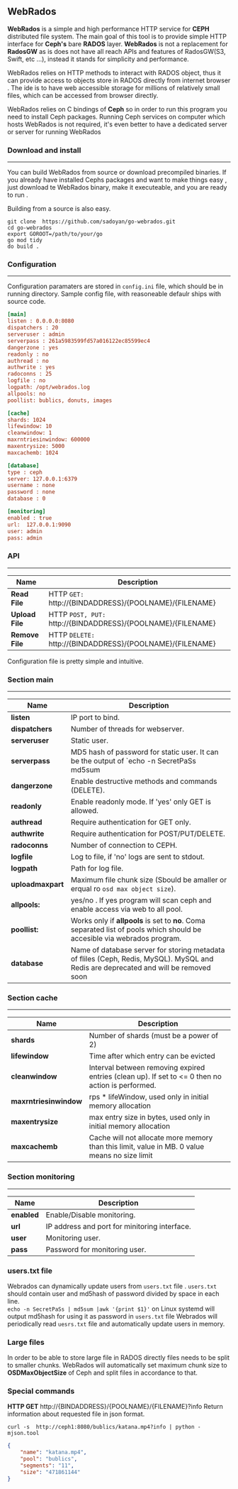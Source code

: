 **WebRados**
---------

**WebRados** is a simple and high performance HTTP service for **CEPH** distributed file system. 
The main goal of this tool is to provide simple HTTP interface for **Ceph's** bare **RADOS** layer.
**WebRados** is not a replacement for **RadosGW** as is does not have all reach APIs and features of RadosGW(S3, Swift, etc ...), instead it stands for simplicity and performance. 

WebRados relies on HTTP methods to interact with RADOS object, thus it can provide access to objects store in RADOS directly from internet browser . 
The ide is to have web accessible storage for millions of relatively small files, which can be accessed from browser directly. 

WebRados relies on C bindings of **Ceph** so in order to run this program you need to install Ceph packages. 
Running Ceph services on computer which hosts WebRados is not required, it's even better to have a dedicated server or server for running WebRados  

### **Download and install**
---------

You can build WebRados from source or download precompiled binaries. If you already have installed Cephs packages and want to make things easy , 
just download te WebRados binary, make it executeable, and you are ready to run .  

Building from a source is also easy. 

```shell
git clone  https://github.com/sadoyan/go-webrados.git
cd go-webrados
export GOROOT=/path/to/your/go
go mod tidy
do build .
```


### **Configuration**
---------

Configuration paramaters are stored in ```config.ini``` file, which should be in running directory.
Sample config file, with reasoneable defaulr ships with source code. 

```ini
[main]
listen : 0.0.0.0:8080
dispatchers : 20
serveruser : admin
serverpass : 261a5983599fd57a016122ec85599ec4
dangerzone : yes
readonly : no
authread : no
authwrite : yes
radoconns : 25
logfile : no
logpath: /opt/webrados.log
allpools: no
poollist: bublics, donuts, images

[cache]
shards: 1024
lifewindow: 10
cleanwindow: 1
maxrntriesinwindow: 600000
maxentrysize: 5000
maxcachemb: 1024

[database]
type : ceph
server: 127.0.0.1:6379
username : none
password : none
database : 0

[monitoring]
enabled : true
url:  127.0.0.1:9090
user: admin
pass: admin
```

### **API**
---------

| **Name** | **Description** |
| ------------- | ------------- |
|**Read File**|HTTP ```GET:``` http://{BINDADDRESS}/{POOLNAME}/{FILENAME}|
|**Upload File**|HTTP ```POST, PUT:``` http://{BINDADDRESS}/{POOLNAME}/{FILENAME}|
|**Remove File**|HTTP ```DELETE:``` http://{BINDADDRESS}/{POOLNAME}/{FILENAME}|

Configuration file is pretty simple and intuitive. 

### **Section main**
---------

| **Name**          | **Description**                                                                                                                      |
|-------------------|--------------------------------------------------------------------------------------------------------------------------------------|
| **listen**        | IP port to bind.                                                                                                                     |
| **dispatchers**   | Number of threads for webserver.                                                                                                     |
| **serveruser**    | Static user.                                                                                                                         |
| **serverpass**    | MD5 hash of password for static user. It can be the output of `echo -n SecretPaSs md5sum |awk '{print $1}'`|                                                   | 
| **dangerzone**    | Enable destructive methods and commands (DELETE).                                                                                    |
| **readonly**      | Enable readonly mode. If 'yes' only GET is allowed.                                                                                  |
| **authread**      | Require authentication for GET only.                                                                                                 |
| **authwrite**     | Require authentication for POST/PUT/DELETE.                                                                                          |
| **radoconns**     | Number of connection to CEPH.                                                                                                        |
| **logfile**       | Log to file, if 'no' logs are sent to stdout.                                                                                        |
| **logpath**       | Path for log file.                                                                                                                   |
| **uploadmaxpart** | Maximum file chunk size (Sbould be amaller or erqual ro `osd max object size`).                                                      | 
| **allpools:**     | yes/no . If yes program will scan ceph and enable access via web to all pool.                                                        | 
| **poollist:**     | Works only if **allpools** is set to **no**. Coma separated list of pools which should be accesible via webrados program.            |  
| **database**      | Name of database server for storing metadata of fliles (Ceph, Redis, MySQL). MySQL and Redis are deprecated and will be removed soon |

### **Section cache**
---------
| **Name**  | **Description**                                                                                   |
| ------------- |---------------------------------------------------------------------------------------------------|
|**shards**| Number of shards (must be a power of 2)                                                           |
|**lifewindow**| Time after which entry can be evicted                                                             |
|**cleanwindow**| Interval between removing expired entries (clean up). If set to <= 0 then no action is performed. |
|**maxrntriesinwindow**| rps * lifeWindow, used only in initial memory allocation                                          |
|**maxentrysize**| max entry size in bytes, used only in initial memory allocation                                   |
|**maxcachemb**| Cache will not allocate more memory than this limit, value in MB.  0 value means no size limit                                |


### **Section monitoring**
---------
| **Name**  | **Description** |
| ------------- | ------------- |
|**enabled**|Enable/Disable monitoring.|
|**url**|IP address and port for minitoring interface.|
|**user**|Monitoring user.|
|**pass**|Password for monitoring user.|

### **users.txt file**

Webrados can dynamically update users from ```users.txt``` file . 
```users.txt``` should contain user and md5hash of password divided by space in each line.  
`echo -n SecretPaSs | md5sum |awk '{print $1}'` on Linux systemd will output md5hash for using it as password in `users.txt` file 
Webrados will periodically read ```uesrs.txt``` file and automatically update users in memory. 

### **Large files**

In order to be able to store large file in RADOS directly files needs to be split to smaller chunks. 
WebRados will automatically set maximum chunk size to  **OSDMaxObjectSize** of Ceph and split files in accordance to that. 

### **Special commands**

**HTTP GET** http://{BINDADDRESS}/{POOLNAME}/{FILENAME}?info 
Return information about requested file in json format. 

```curl -s  http://ceph1:8080/bublics/katana.mp4?info | python -mjson.tool```

```json
{
    "name": "katana.mp4",
    "pool": "bublics",
    "segments": "11",
    "size": "471861144"
}
```

